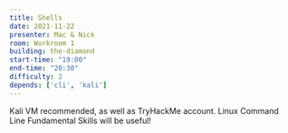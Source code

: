 ```yaml
---
title: Shells
date: 2021-11-22
presenter: Mac & Nick
room: Workroom 1
building: the-diamond
start-time: "19:00"
end-time: "20:30"
difficulty: 2
depends: ['cli', 'kali']
---
```


Kali VM recommended, as well as TryHackMe account. Linux Command Line Fundamental Skills will be useful!